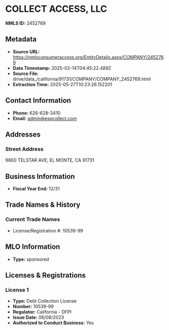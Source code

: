 # COLLECT ACCESS, LLC

**NMLS ID:** 2452769

## Metadata
- **Source URL:** https://nmlsconsumeraccess.org/EntityDetails.aspx/COMPANY/2452769
- **Data Timestamp:** 2025-02-14T04:45:22.489Z
- **Source File:** drive/data_/california/91731/COMPANY/COMPANY_2452769.html
- **Extraction Time:** 2025-05-27T10:23:26.152201

## Contact Information
- **Phone:** 626-628-3410
- **Email:** admin@esqcollect.com

## Addresses
### Street Address
9660 TELSTAR AVE; EL MONTE, CA 91731

## Business Information
- **Fiscal Year End:** 12/31

## Trade Names & History
### Current Trade Names
- License/Registration #: 10539-99

## MLO Information
- **Type:** sponsored

## Licenses & Registrations

### License 1
- **Type:** Debt Collection License
- **Number:** 10539-99
- **Regulator:** California - DFPI
- **Issue Date:** 06/08/2023
- **Authorized to Conduct Business:** Yes

